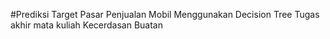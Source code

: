 #Prediksi Target Pasar Penjualan Mobil Menggunakan Decision Tree
Tugas akhir mata kuliah Kecerdasan Buatan
